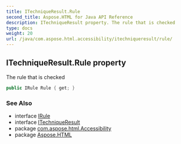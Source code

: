 ```yaml
---
title: ITechniqueResult.Rule
second_title: Aspose.HTML for Java API Reference
description: ITechniqueResult property. The rule that is checked
type: docs
weight: 20
url: /java/com.aspose.html.accessibility/itechniqueresult/rule/
---
```

## ITechniqueResult.Rule property

The rule that is checked

```java
public IRule Rule { get; }
```

### See Also

* interface [IRule](../../irule/)
* interface [ITechniqueResult](../)
* package [com.aspose.html.Accessibility](../../../com.aspose.html.accessibility/)
* package [Aspose.HTML](../../../)
